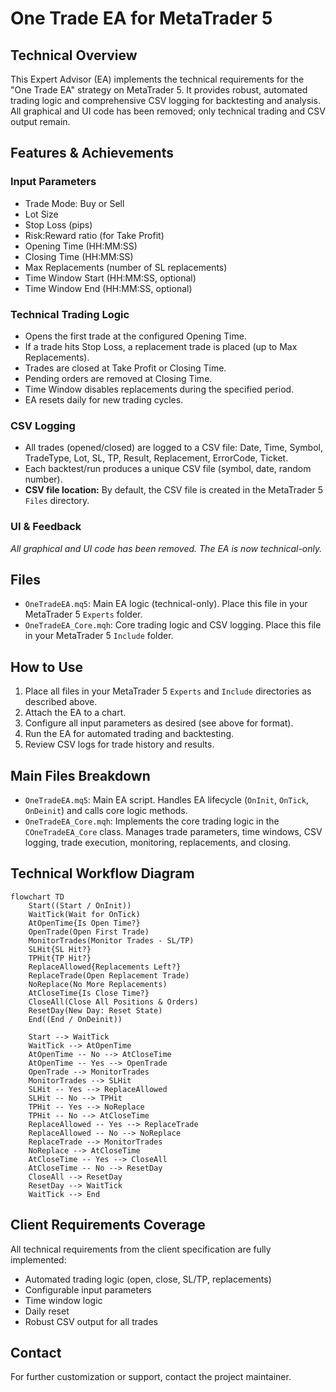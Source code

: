 # One Trade EA for MetaTrader 5


## Technical Overview

This Expert Advisor (EA) implements the technical requirements for the "One Trade EA" strategy on MetaTrader 5. It provides robust, automated trading logic and comprehensive CSV logging for backtesting and analysis. All graphical and UI code has been removed; only technical trading and CSV output remain.

## Features & Achievements



### Input Parameters

- Trade Mode: Buy or Sell
- Lot Size
- Stop Loss (pips)
- Risk:Reward ratio (for Take Profit)
- Opening Time (HH:MM:SS)
- Closing Time (HH:MM:SS)
- Max Replacements (number of SL replacements)
- Time Window Start (HH:MM:SS, optional)
- Time Window End (HH:MM:SS, optional)


### Technical Trading Logic

- Opens the first trade at the configured Opening Time.
- If a trade hits Stop Loss, a replacement trade is placed (up to Max Replacements).
- Trades are closed at Take Profit or Closing Time.
- Pending orders are removed at Closing Time.
- Time Window disables replacements during the specified period.
- EA resets daily for new trading cycles.



### CSV Logging

- All trades (opened/closed) are logged to a CSV file: Date, Time, Symbol, TradeType, Lot, SL, TP, Result, Replacement, ErrorCode, Ticket.
- Each backtest/run produces a unique CSV file (symbol, date, random number).
- **CSV file location:** By default, the CSV file is created in the MetaTrader 5 `Files` directory.


### UI & Feedback

*All graphical and UI code has been removed. The EA is now technical-only.*


## Files

- `OneTradeEA.mq5`: Main EA logic (technical-only). Place this file in your MetaTrader 5 `Experts` folder.
- `OneTradeEA_Core.mqh`: Core trading logic and CSV logging. Place this file in your MetaTrader 5 `Include` folder.



## How to Use

1. Place all files in your MetaTrader 5 `Experts` and `Include` directories as described above.
2. Attach the EA to a chart.
3. Configure all input parameters as desired (see above for format).
4. Run the EA for automated trading and backtesting.
5. Review CSV logs for trade history and results.


## Main Files Breakdown

- `OneTradeEA.mq5`: Main EA script. Handles EA lifecycle (`OnInit`, `OnTick`, `OnDeinit`) and calls core logic methods.
- `OneTradeEA_Core.mqh`: Implements the core trading logic in the `COneTradeEA_Core` class. Manages trade parameters, time windows, CSV logging, trade execution, monitoring, replacements, and closing.


## Technical Workflow Diagram

```mermaid
flowchart TD
    Start((Start / OnInit))
    WaitTick(Wait for OnTick)
    AtOpenTime{Is Open Time?}
    OpenTrade(Open First Trade)
    MonitorTrades(Monitor Trades - SL/TP)
    SLHit{SL Hit?}
    TPHit{TP Hit?}
    ReplaceAllowed{Replacements Left?}
    ReplaceTrade(Open Replacement Trade)
    NoReplace(No More Replacements)
    AtCloseTime{Is Close Time?}
    CloseAll(Close All Positions & Orders)
    ResetDay(New Day: Reset State)
    End((End / OnDeinit))

    Start --> WaitTick
    WaitTick --> AtOpenTime
    AtOpenTime -- No --> AtCloseTime
    AtOpenTime -- Yes --> OpenTrade
    OpenTrade --> MonitorTrades
    MonitorTrades --> SLHit
    SLHit -- Yes --> ReplaceAllowed
    SLHit -- No --> TPHit
    TPHit -- Yes --> NoReplace
    TPHit -- No --> AtCloseTime
    ReplaceAllowed -- Yes --> ReplaceTrade
    ReplaceAllowed -- No --> NoReplace
    ReplaceTrade --> MonitorTrades
    NoReplace --> AtCloseTime
    AtCloseTime -- Yes --> CloseAll
    AtCloseTime -- No --> ResetDay
    CloseAll --> ResetDay
    ResetDay --> WaitTick
    WaitTick --> End
```


## Client Requirements Coverage

All technical requirements from the client specification are fully implemented:

- Automated trading logic (open, close, SL/TP, replacements)
- Configurable input parameters
- Time window logic
- Daily reset
- Robust CSV output for all trades



## Contact

For further customization or support, contact the project maintainer.
